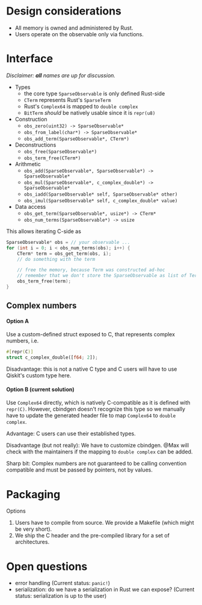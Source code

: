 # Design considerations

* All memory is owned and administered by Rust.
* Users operate on the observable only via functions.

# Interface

_Disclaimer: **all** names are up for discussion._

* Types
  * the core type ``SparseObservable`` is only defined Rust-side
  * ``CTerm`` represents Rust's ``SparseTerm``
  * Rust's ``Complex64`` is mapped to ``double complex``
  * ``BitTerm`` _should_ be natively usable since it is `repr(u8)`
* Construction
  * ``obs_zero(uint32) -> SparseObservable*``
  * ``obs_from_label(char*) -> SparseObservable*``
  * ``obs_add_term(SparseObservable*, CTerm*)``
* Deconstructions
  * ``obs_free(SparseObservable*)``
  * ``obs_term_free(CTerm*)`` 
* Arithmetic
  * ``obs_add(SparseObservable*, SparseObservable*) -> SparseObservable*``
  * ``obs_mul(SparseObservable*, c_complex_double*) -> SparseObservable*``
  * ``obs_iadd(SparseObservable* self, SparseObservable* other)``
  * ``obs_imul(SparseObservable* self, c_complex_double* value)``
* Data access
  * ``obs_get_term(SparseObservable*, usize*) -> CTerm*``
  * ``obs_num_terms(SparseObservable*) -> usize`` 

This allows iterating C-side as 
```c
SparseObservable* obs = // your observable ...
for (int i = 0; i < obs_num_terms(obs); i++) {
    CTerm* term = obs_get_term(obs, i);
    // do something with the term

    // free the memory, because Term was constructed ad-hoc
    // remember that we don't store the SparseObservable as list of Terms!
    obs_term_free(term);  
}
```
 
## Complex numbers

#### Option A

Use a custom-defined struct exposed to C, that represents complex numbers, i.e.
```rust
#[repr(C)]
struct c_complex_double([f64; 2]);
```

Disadvantage: this is not a native C type and C users will have to use Qiskit's custom type here.

#### Option B (current solution)

Use ``Complex64`` directly, which is natively C-compatible as it is defined with ``repr(C)``. However, cbindgen doesn't recognize this type 
so we manually have to update the generated header file to map ``Complex64`` to ``double complex``.

Advantage: C users can use their established types.

Disadvantage (but not really): We have to customize cbindgen. @Max will check with the maintainers if the mapping to ``double complex`` can be added.

Sharp bit: Complex numbers are not guaranteed to be calling convention compatible and must be passed by pointers, not by values.

# Packaging

Options
1. Users have to compile from source. We provide a Makefile (which might be very short).
2. We ship the C header and the pre-compiled library for a set of architectures.

# Open questions

* error handling (Current status: `panic!`)
* serialization: do we have a serialization in Rust we can expose? (Current status: serialization is up to the user)
